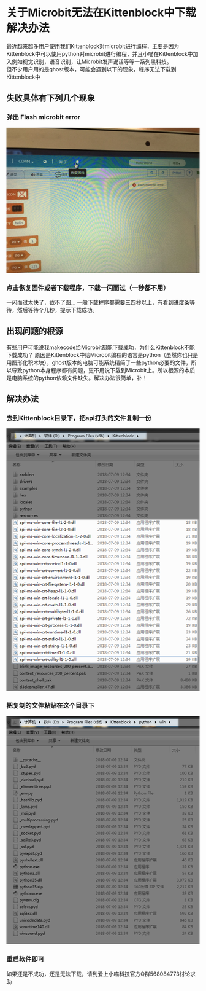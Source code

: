 # 关于Microbit无法在Kittenblock中下载解决办法   
最近越来越多用户使用我们Kittenblock对microbit进行编程，主要是因为Kittenblock中可以使用python对microbit进行编程，并且小喵在Kittenblock中加入例如视觉识别，语音识别，让Microbit发声说话等等一系列黑科技。   
但不少用户用的是ghost版本，可能会遇到以下的现象，程序无法下载到Kittenblock中   
## 失败具体有下列几个现象   
### 弹出 Flash microbit error   
![](./downloaderror/01.png)
### 点击恢复固件或者下载程序，下载一闪而过（一秒都不用）   
一闪而过太快了，截不了图...   一般下载程序都需要三四秒以上，有看到进度条等待，然后等待个几秒，提示下载成功。   

## 出现问题的根源   
有些用户可能说我makecode给Microbit都能下载成功，为什么Kittenblock不能下载成功？
原因是Kittenblock中给Microbit编程的语言是python（虽然你也只是用图形化积木块），ghost版本的电脑可能系统精简了一些python必要的文件，所以导致python本身程序都有问题，更不用说下载到Microbit上。所以根源的本质是电脑系统的python依赖文件缺失。解决办法很简单，补！  

## 解决办法   
### 去到Kittenblock目录下，把api打头的文件复制一份   
![](./downloaderror/02.png)   

### 把复制的文件粘贴在这个目录下   
![](./downloaderror/03.png)   

### 重启软件即可
如果还是不成功，还是无法下载，请到爱上小喵科技官方Q群568084773讨论求助